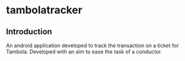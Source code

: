 # tambolatracker
Introduction
---
An android application developed to track the transaction on a ticket for Tambola. Developed with an aim to ease the task of a conductor. 
